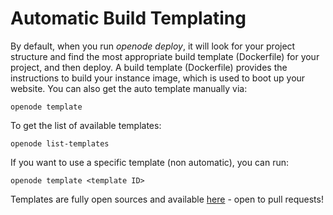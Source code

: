 
# Automatic Build Templating

By default, when you run *openode deploy*, it will look for your project structure and find
the most appropriate build template (Dockerfile) for your project, and then deploy.
A build template (Dockerfile) provides the instructions to build your instance
image, which is used to boot up your website. You can also get the auto template
manually via:

    openode template

To get the list of available templates:

    openode list-templates

If you want to use a specific template (non automatic), you can run:

    openode template <template ID>

Templates are fully open sources and available [here](https://github.com/openode-io/build-templates/tree/master/v1/templates/) - open to pull requests!